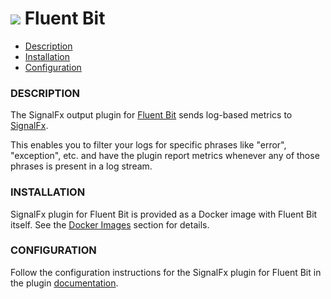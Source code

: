 # ![](https://github.com/signalfx/integrations/blob/master/fluentbit/img/integration_fluentbit.png) Fluent Bit

- [Description](#description)
- [Installation](#installation)
- [Configuration](#configuration)

### DESCRIPTION

The SignalFx output plugin for [Fluent Bit](https://fluentbit.io/) sends log-based metrics to [SignalFx](https://www.SignalFx.com).

This enables you to filter your logs for specific phrases like "error", "exception", etc. and have the plugin report metrics whenever any of those phrases is present in a log stream.

### INSTALLATION

SignalFx plugin for Fluent Bit is provided as a Docker image with Fluent Bit itself. See the <a target="_blank" href="https://github.com/signalfx/fluent-bit-plugin/blob/master/README.md#docker-images">Docker Images</a> section for details.

### CONFIGURATION

Follow the configuration instructions for the SignalFx plugin for Fluent Bit in the plugin <a target="_blank" href="https://github.com/signalfx/fluent-bit-plugin/blob/master/README.md#configuration-parameters">documentation</a>.
